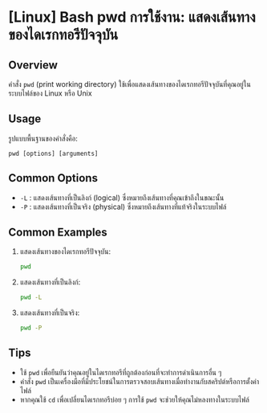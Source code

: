 # [Linux] Bash pwd การใช้งาน: แสดงเส้นทางของไดเรกทอรีปัจจุบัน

## Overview
คำสั่ง `pwd` (print working directory) ใช้เพื่อแสดงเส้นทางของไดเรกทอรีปัจจุบันที่คุณอยู่ในระบบไฟล์ของ Linux หรือ Unix

## Usage
รูปแบบพื้นฐานของคำสั่งคือ:
```
pwd [options] [arguments]
```

## Common Options
- `-L` : แสดงเส้นทางที่เป็นลิงก์ (logical) ซึ่งหมายถึงเส้นทางที่คุณเข้าถึงในขณะนั้น
- `-P` : แสดงเส้นทางที่เป็นจริง (physical) ซึ่งหมายถึงเส้นทางที่แท้จริงในระบบไฟล์

## Common Examples
1. แสดงเส้นทางของไดเรกทอรีปัจจุบัน:
   ```bash
   pwd
   ```

2. แสดงเส้นทางที่เป็นลิงก์:
   ```bash
   pwd -L
   ```

3. แสดงเส้นทางที่เป็นจริง:
   ```bash
   pwd -P
   ```

## Tips
- ใช้ `pwd` เพื่อยืนยันว่าคุณอยู่ในไดเรกทอรีที่ถูกต้องก่อนที่จะทำการดำเนินการอื่น ๆ
- คำสั่ง `pwd` เป็นเครื่องมือที่มีประโยชน์ในการตรวจสอบเส้นทางเมื่อทำงานกับสคริปต์หรือการตั้งค่าไฟล์
- หากคุณใช้ `cd` เพื่อเปลี่ยนไดเรกทอรีบ่อย ๆ การใช้ `pwd` จะช่วยให้คุณไม่หลงทางในระบบไฟล์